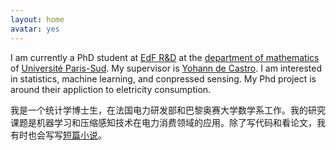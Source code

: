 ```yaml
---
layout: home
avatar: yes
---
```


I am currently a PhD student at [EdF R&D](http://progress.edf.com/progress-and-innovation-44204.html) at the [department of mathematics](http://www.math.u-psud.fr/) of [Université Paris-Sud](http://www.u-psud.fr/). My supervisor is [Yohann de Castro](http://www.normalesup.org/~decastro/). 
I am interested in statistics, machine learning, and conpressed sensing. My Phd project is around their appliction to eletricity consumption.

我是一个统计学博士生，在法国电力研发部和巴黎奥赛大学数学系工作。我的研究课题是机器学习和压缩感知技术在电力消费领域的应用。除了写代码和看论文，我有时也会写写[短篇小说](http://www.douban.com/note/tags/%E5%B0%8F%E8%AF%B4?people=vermouth)。
